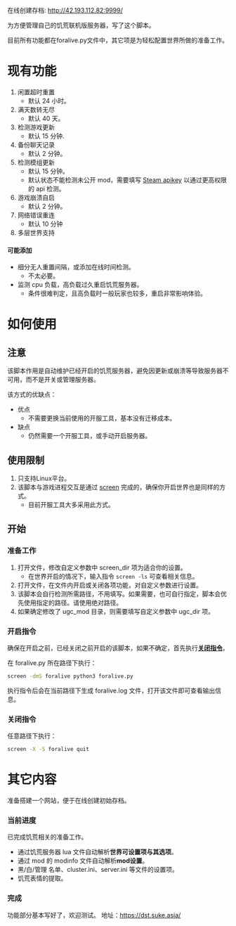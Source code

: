 在线创建存档: http://42.193.112.82:9999/

为方便管理自己的饥荒联机版服务器，写了这个脚本。

目前所有功能都在foralive.py文件中，其它项是为轻松配置世界所做的准备工作。

# 现有功能

1. 闲置超时重置
    * 默认 24 小时。
2. 满天数转无尽
    * 默认 40 天。
3. 检测游戏更新
    * 默认 15 分钟.
4. 备份聊天记录
    * 默认 2 分钟。
5. 检测模组更新
    * 默认 15 分钟。
    * 默认状态不能检测未公开 mod，需要填写 [Steam apikey](https://steamcommunity.com/dev/apikey) 以通过更高权限的 api 检测。
6. 游戏崩溃自启
    * 默认 2 分钟。
7. 网络错误重连
    * 默认 10 分钟
8. 多层世界支持

#### 可能添加

* 细分无人重置间隔，或添加在线时间检测。
    * 不太必要。
* 监测 cpu 负载，高负载过久重启饥荒服务器。
    * 条件很难判定，且高负载时一般玩家也较多，重启非常影响体验。

# 如何使用

## 注意

该脚本作用是自动维护已经开启的饥荒服务器，避免因更新或崩溃等导致服务器不可用，而不是开关或管理服务器。

该方式的优缺点：

* 优点
    * 不需要更换当前使用的开服工具，基本没有迁移成本。
* 缺点
    * 仍然需要一个开服工具，或手动开启服务器。

## 使用限制

1. 只支持Linux平台。
2. 该脚本与游戏进程交互是通过 [screen](https://www.gnu.org/software/screen/) 完成的，确保你开启世界也是同样的方式。
    * 目前开服工具大多采用此方式。

## 开始

### 准备工作

1. 打开文件，修改自定义参数中 screen_dir 项为适合你的设置。
    * 在世界开启的情况下，输入指令 `screen -ls` 可查看相关信息。
2. 打开文件，在文件内开启或关闭各项功能，对自定义参数进行设置。
3. 该脚本会自行检测所需路径，不用填写。如果需要，也可自行指定，脚本会优先使用指定的路径。请使用绝对路径。
4. 如果确定修改了 ugc_mod 目录，则需要填写自定义参数中 ugc_dir 项。

### 开启指令

确保在开启之前，已经关闭之前开启的该脚本，如果不确定，首先执行[**关闭指令**](#关闭指令)。

在 foralive.py 所在路径下执行：

```bash
screen -dmS foralive python3 foralive.py
```

执行指令后会在当前路径下生成 foralive.log 文件，打开该文件即可查看输出信息。

### 关闭指令

任意路径下执行：

```bash
screen -X -S foralive quit
```

# 其它内容

准备搭建一个网站，便于在线创建初始存档。

### 当前进度

已完成饥荒相关的准备工作。

* 通过饥荒服务器 lua 文件自动解析**世界可设置项与其选项**。
* 通过 mod 的 modinfo 文件自动解析**mod设置**。
* 黑/白/管理 名单、cluster.ini、server.ini 等文件的设置项。
* 饥荒表情的提取。

### 完成

功能部分基本写好了，欢迎测试。 地址：https://dst.suke.asia/
